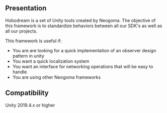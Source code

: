 ## Presentation
Hobodream is a set of Unity tools created by Neogoma. The objective of this framework is to standardize behaviors between all our SDK's as well as all our projects.

This framework is useful if:
- You are are looking for a quick implementation of an observer design pattern in unity
- You want a quick localization system
- You want an interface for networking operations that will be easy to handle
- You are using other Neogoma frameworks

## Compatibility
Unity 2019.4.x or higher